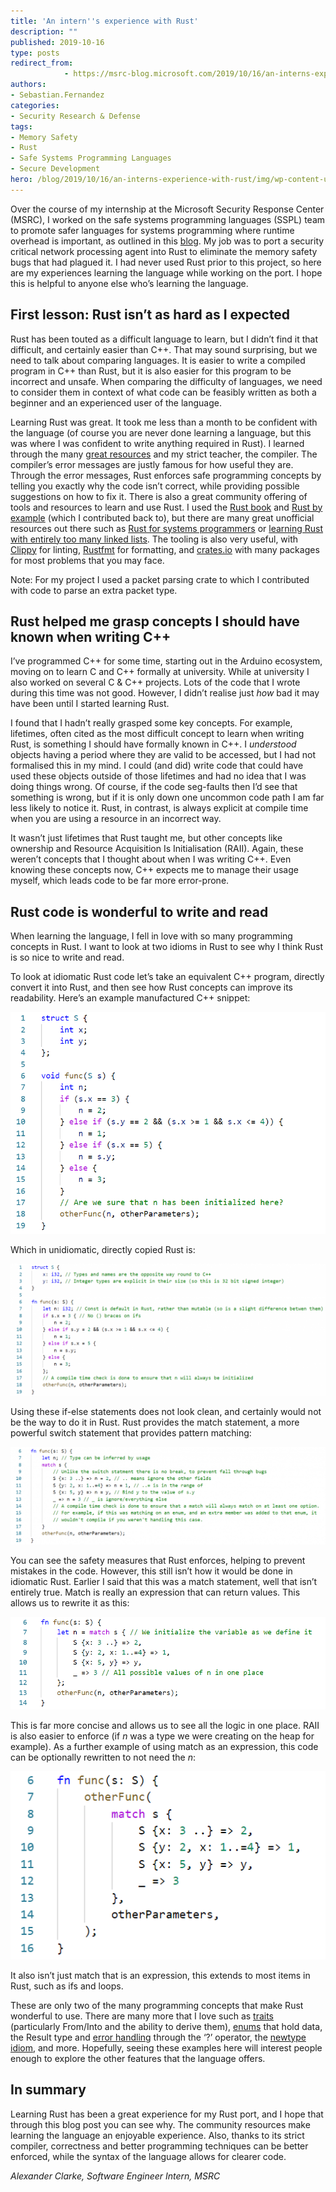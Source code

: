 ```yaml
---
title: 'An intern''s experience with Rust'
description: ""
published: 2019-10-16
type: posts
redirect_from:
            - https://msrc-blog.microsoft.com/2019/10/16/an-interns-experience-with-rust/
authors:
- Sebastian.Fernandez
categories:
- Security Research & Defense
tags:
- Memory Safety
- Rust
- Safe Systems Programming Languages
- Secure Development
hero: /blog/2019/10/16/an-interns-experience-with-rust/img/wp-content-uploads-2019-10-1.png
---
```

Over the course of my internship at the Microsoft Security Response Center (MSRC), I worked on the safe systems programming languages (SSPL) team to promote safer languages for systems programming where runtime overhead is important, as outlined in this [blog](https://msrc-blog.microsoft.com/2019/07/16/a-proactive-approach-to-more-secure-code/). My job was to port a security critical network processing agent into Rust to eliminate the memory safety bugs that had plagued it. I had never used Rust prior to this project, so here are my experiences learning the language while working on the port. I hope this is helpful to anyone else who’s learning the language.

## First lesson: Rust isn’t as hard as I expected

Rust has been touted as a difficult language to learn, but I didn’t find it that difficult, and certainly easier than C++. That may sound surprising, but we need to talk about comparing languages. It is easier to write a compiled program in C++ than Rust, but it is also easier for this program to be incorrect and unsafe. When comparing the difficulty of languages, we need to consider them in context of what code can be feasibly written as both a beginner and an experienced user of the language.

Learning Rust was great. It took me less than a month to be confident with the language (of course you are never done learning a language, but this was where I was confident to write anything required in Rust). I learned through the many [great resources](https://www.rust-lang.org/learn) and my strict teacher, the compiler. The compiler’s error messages are justly famous for how useful they are. Through the error messages, Rust enforces safe programming concepts by telling you exactly why the code isn’t correct, while providing possible suggestions on how to fix it. There is also a great community offering of tools and resources to learn and use Rust. I used the [Rust book](https://doc.rust-lang.org/stable/book/) and [Rust by example](https://doc.rust-lang.org/stable/rust-by-example/) (which I contributed back to), but there are many great unofficial resources out there such as [Rust for systems programmers](https://github.com/nrc/r4cppp) or [learning Rust with entirely too many linked lists](https://rust-unofficial.github.io/too-many-lists/index.html). The tooling is also very useful, with [Clippy](https://github.com/rust-lang/rust-clippy) for linting, [Rustfmt](https://github.com/rust-lang/rustfmt) for formatting, and [crates.io](https://crates.io/) with many packages for most problems that you may face.

Note: For my project I used a packet parsing crate to which I contributed with code to parse an extra packet type.

## Rust helped me grasp concepts I should have known when writing C++

I’ve programmed C++ for some time, starting out in the Arduino ecosystem, moving on to learn C and C++ formally at university. While at university I also worked on several C & C++ projects. Lots of the code that I wrote during this time was not good. However, I didn’t realise just _how_ bad it may have been until I started learning Rust.

I found that I hadn’t really grasped some key concepts. For example, lifetimes, often cited as the most difficult concept to learn when writing Rust, is something I should have formally known in C++. I _understood_ objects having a period where they are valid to be accessed, but I had not formalised this in my mind. I could (and did) write code that could have used these objects outside of those lifetimes and had no idea that I was doing things wrong. Of course, if the code seg-faults then I’d see that something is wrong, but if it is only down one uncommon code path I am far less likely to notice it. Rust, in contrast, is always explicit at compile time when you are using a resource in an incorrect way.

It wasn’t just lifetimes that Rust taught me, but other concepts like ownership and Resource Acquisition Is Initialisation (RAII). Again, these weren’t concepts that I thought about when I was writing C++. Even knowing these concepts now, C++ expects me to manage their usage myself, which leads code to be far more error-prone.

## Rust code is wonderful to write and read

When learning the language, I fell in love with so many programming concepts in Rust. I want to look at two idioms in Rust to see why I think Rust is so nice to write and read.

To look at idiomatic Rust code let’s take an equivalent C++ program, directly convert it into Rust, and then see how Rust concepts can improve its readability. Here’s an example manufactured C++ snippet:

![](./img/wp-content-uploads-2019-10-1.png)

Which in unidiomatic, directly copied Rust is:

![](./img/wp-content-uploads-2019-10-2-1024x430.png)

Using these if-else statements does not look clean, and certainly would not be the way to do it in Rust. Rust provides the match statement, a more powerful switch statement that provides pattern matching:

![](./img/wp-content-uploads-2019-10-3-1024x317.png)

You can see the safety measures that Rust enforces, helping to prevent mistakes in the code. However, this still isn’t how it would be done in idiomatic Rust. Earlier I said that this was a match statement, well that isn’t entirely true. Match is really an expression that can return values. This allows us to rewrite it as this:

![](./img/wp-content-uploads-2019-10-4.png)

This is far more concise and allows us to see all the logic in one place. RAII is also easier to enforce (if _n_ was a type we were creating on the heap for example). As a further example of using match as an expression, this code can be optionally rewritten to not need the _n_:

![](./img/wp-content-uploads-2019-10-5.png)

It also isn’t just match that is an expression, this extends to most items in Rust, such as ifs and loops.

These are only two of the many programming concepts that make Rust wonderful to use. There are many more that I love such as [traits](https://doc.rust-lang.org/rust-by-example/trait.html) (particularly From/Into and the ability to derive them), [enums](https://doc.rust-lang.org/book/ch06-01-defining-an-enum.html) that hold data, the Result type and [error handling](https://doc.rust-lang.org/book/ch09-02-recoverable-errors-with-result.html) through the ‘?’ operator, the [newtype idiom](https://doc.rust-lang.org/rust-by-example/generics/new_types.html), and more. Hopefully, seeing these examples here will interest people enough to explore the other features that the language offers.

## In summary

Learning Rust has been a great experience for my Rust port, and I hope that through this blog post you can see why. The community resources make learning the language an enjoyable experience. Also, thanks to its strict compiler, correctness and better programming techniques can be better enforced, while the syntax of the language allows for clearer code.

_Alexander Clarke, Software Engineer Intern, MSRC_
